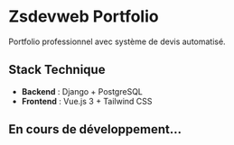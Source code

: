 # Zsdevweb Portfolio

Portfolio professionnel avec système de devis automatisé.

## Stack Technique

- **Backend** : Django + PostgreSQL
- **Frontend** : Vue.js 3 + Tailwind CSS

## En cours de développement...